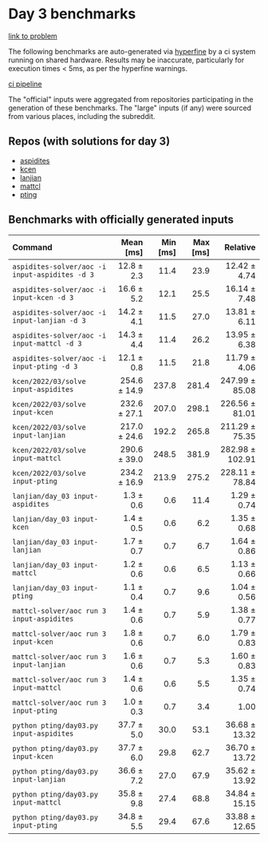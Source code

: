 # Day 3 benchmarks

[link to problem](http://adventofcode.com/2022/day/3)

The following benchmarks are auto-generated via [hyperfine](https://github.com/sharkdp/hyperfine) by a ci system running on shared hardware. Results may be inaccurate, particularly for execution times < 5ms, as per the hyperfine warnings.

[ci pipeline](http://ci.papercode.net:8080/teams/aoc2022/pipelines/aoc-compare-2022)

The "official" inputs were aggregated from repositories participating in the generation of these benchmarks. The "large" inputs (if any) were sourced from various places, including the subreddit.

## Repos (with solutions for day 3)


- [aspidites](https://github.com/aspidites/aoc2022)
- [kcen](https://github.com/kcen/AdventOfCode)
- [lanjian](https://github.com/LanJian/aoc-2022)
- [mattcl](https://github.com/mattcl/aoc2022)
- [pting](https://github.com/pting/aoc2022)

## Benchmarks with officially generated inputs
| Command | Mean [ms] | Min [ms] | Max [ms] | Relative |
|:---|---:|---:|---:|---:|
| `aspidites-solver/aoc -i input-aspidites -d 3` | 12.8 ± 2.3 | 11.4 | 23.9 | 12.42 ± 4.74 |
| `aspidites-solver/aoc -i input-kcen -d 3` | 16.6 ± 5.2 | 12.1 | 25.5 | 16.14 ± 7.48 |
| `aspidites-solver/aoc -i input-lanjian -d 3` | 14.2 ± 4.1 | 11.5 | 27.0 | 13.81 ± 6.11 |
| `aspidites-solver/aoc -i input-mattcl -d 3` | 14.3 ± 4.4 | 11.4 | 26.2 | 13.95 ± 6.38 |
| `aspidites-solver/aoc -i input-pting -d 3` | 12.1 ± 0.8 | 11.5 | 21.8 | 11.79 ± 4.06 |
| `kcen/2022/03/solve input-aspidites` | 254.6 ± 14.9 | 237.8 | 281.4 | 247.99 ± 85.08 |
| `kcen/2022/03/solve input-kcen` | 232.6 ± 27.1 | 207.0 | 298.1 | 226.56 ± 81.01 |
| `kcen/2022/03/solve input-lanjian` | 217.0 ± 24.6 | 192.2 | 265.8 | 211.29 ± 75.35 |
| `kcen/2022/03/solve input-mattcl` | 290.6 ± 39.0 | 248.5 | 381.9 | 282.98 ± 102.91 |
| `kcen/2022/03/solve input-pting` | 234.2 ± 16.9 | 213.9 | 275.2 | 228.11 ± 78.84 |
| `lanjian/day_03 input-aspidites` | 1.3 ± 0.6 | 0.6 | 11.4 | 1.29 ± 0.74 |
| `lanjian/day_03 input-kcen` | 1.4 ± 0.5 | 0.6 | 6.2 | 1.35 ± 0.68 |
| `lanjian/day_03 input-lanjian` | 1.7 ± 0.7 | 0.7 | 6.7 | 1.64 ± 0.86 |
| `lanjian/day_03 input-mattcl` | 1.2 ± 0.6 | 0.6 | 6.5 | 1.13 ± 0.66 |
| `lanjian/day_03 input-pting` | 1.1 ± 0.4 | 0.7 | 9.6 | 1.04 ± 0.56 |
| `mattcl-solver/aoc run 3 input-aspidites` | 1.4 ± 0.6 | 0.7 | 5.9 | 1.38 ± 0.77 |
| `mattcl-solver/aoc run 3 input-kcen` | 1.8 ± 0.6 | 0.7 | 6.0 | 1.79 ± 0.83 |
| `mattcl-solver/aoc run 3 input-lanjian` | 1.6 ± 0.6 | 0.7 | 5.3 | 1.60 ± 0.83 |
| `mattcl-solver/aoc run 3 input-mattcl` | 1.4 ± 0.6 | 0.6 | 5.5 | 1.35 ± 0.74 |
| `mattcl-solver/aoc run 3 input-pting` | 1.0 ± 0.3 | 0.7 | 3.4 | 1.00 |
| `python pting/day03.py input-aspidites` | 37.7 ± 5.0 | 30.0 | 53.1 | 36.68 ± 13.32 |
| `python pting/day03.py input-kcen` | 37.7 ± 6.0 | 29.8 | 62.7 | 36.70 ± 13.72 |
| `python pting/day03.py input-lanjian` | 36.6 ± 7.2 | 27.0 | 67.9 | 35.62 ± 13.92 |
| `python pting/day03.py input-mattcl` | 35.8 ± 9.8 | 27.4 | 68.8 | 34.84 ± 15.15 |
| `python pting/day03.py input-pting` | 34.8 ± 5.5 | 29.4 | 67.6 | 33.88 ± 12.65 |
